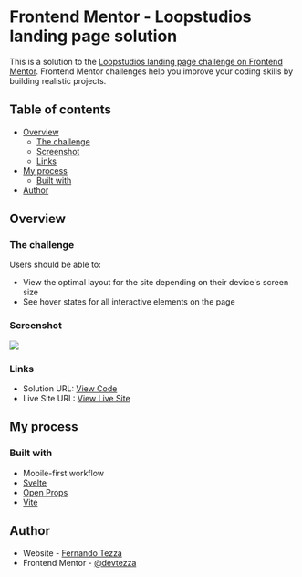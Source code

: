 # Frontend Mentor - Loopstudios landing page solution

This is a solution to the [Loopstudios landing page challenge on Frontend Mentor](https://www.frontendmentor.io/challenges/loopstudios-landing-page-N88J5Onjw). Frontend Mentor challenges help you improve your coding skills by building realistic projects. 

## Table of contents

- [Overview](#overview)
  - [The challenge](#the-challenge)
  - [Screenshot](#screenshot)
  - [Links](#links)
- [My process](#my-process)
  - [Built with](#built-with) 
- [Author](#author)

## Overview

### The challenge

Users should be able to:

- View the optimal layout for the site depending on their device's screen size
- See hover states for all interactive elements on the page

### Screenshot

![](./public/screenshots/loopstudios-screenshot.png)

### Links

- Solution URL: [View Code](https://github.com/devtezza/loopstudios)
- Live Site URL: [View Live Site](https://devtezza-loopstudios.vercel.app/)

## My process

### Built with
- Mobile-first workflow
- [Svelte](https://svelte.dev/) 
- [Open Props](https://open-props.style/) 
- [Vite](https://vitejs.dev/)

## Author

- Website - [Fernando Tezza](https://www.devtezza.com/)
- Frontend Mentor - [@devtezza](https://www.frontendmentor.io/profile/devtezza)